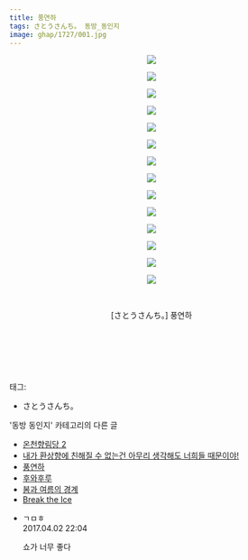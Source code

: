 ```yaml
---
title: 풍연하
tags: さとうさんち。 동방_동인지
image: ghap/1727/001.jpg
---
```

<div class="article">
<p style="text-align: center; clear: none; float: none;"><img src="{{ site.nasurl }}/ghap/1727/001.jpg"/></p>
<p style="text-align: center; clear: none; float: none;"><img src="{{ site.nasurl }}/ghap/1727/002.jpg"/></p>
<p style="text-align: center; clear: none; float: none;"><img src="{{ site.nasurl }}/ghap/1727/003.jpg"/></p>
<p style="text-align: center; clear: none; float: none;"><img src="{{ site.nasurl }}/ghap/1727/004.jpg"/></p>
<p style="text-align: center; clear: none; float: none;"><img src="{{ site.nasurl }}/ghap/1727/005.jpg"/></p>
<p style="text-align: center; clear: none; float: none;"><img src="{{ site.nasurl }}/ghap/1727/006.jpg"/></p>
<p style="text-align: center; clear: none; float: none;"><img src="{{ site.nasurl }}/ghap/1727/007.jpg"/></p>
<p style="text-align: center; clear: none; float: none;"><img src="{{ site.nasurl }}/ghap/1727/008.jpg"/></p>
<p style="text-align: center; clear: none; float: none;"><img src="{{ site.nasurl }}/ghap/1727/009.jpg"/></p>
<p style="text-align: center; clear: none; float: none;"><img src="{{ site.nasurl }}/ghap/1727/010.jpg"/></p>
<p style="text-align: center; clear: none; float: none;"><img src="{{ site.nasurl }}/ghap/1727/011.jpg"/></p>
<p style="text-align: center; clear: none; float: none;"><img src="{{ site.nasurl }}/ghap/1727/012.jpg"/></p>
<p style="text-align: center; clear: none; float: none;"><img src="{{ site.nasurl }}/ghap/1727/013.jpg"/></p>
<p style="text-align: center; clear: none; float: none;"><img src="{{ site.nasurl }}/ghap/1727/014.jpg"/></p>
<p style="text-align: center; clear: none; float: none;"><br/></p>
<p style="text-align: center; clear: none; float: none;">[さとうさんち。] 풍연하</p>
<p style="text-align: center; clear: none; float: none;"><br/></p>
<p style="text-align: center; clear: none; float: none;"><br/></p>
<p><br/></p>
</div><div class="tagTrail">
<p>태그: </p>
<ul>
<li>さとうさんち。</li>
</ul>
</div><div class="another">
<p>'동방 동인지' 카테고리의 다른 글</p>
<ul>
<li><a href="/2016-08-20-ghap_1730">온천향림당 2</a></li>
<li><a href="/2016-08-20-ghap_1729">내가 환상향에 친해질 수 없는건 아무리 생각해도 너희들 때문이야!</a></li>
<li><a href="/2016-08-20-ghap_1727">풍연하</a></li>
<li><a href="/2016-08-20-ghap_1726">후와후루</a></li>
<li><a href="/2016-08-20-ghap_1724">봄과 여름의 경계</a></li>
<li><a href="/2016-08-20-ghap_1723">Break the Ice</a></li>
</ul>
</div><div class="cb_module cb_fluid">
<div class="cb_wrt cb_profile">
<div class="comment">
<ul>
<li class="cb_thumb_off" id="comment14955656">
<div class="cb_comment_area">
<div class="cb_info_area">
<div class="cb_section">
<span class="cb_nick_name">ㄱㅁㅎ</span>
</div>
<div class="cb_section">
<span class="cb_date">2017.04.02 22:04 </span>
</div>
</div>
<div class="cb_dsc_comment">
<p class="cb_dsc">
											쇼가 너무 좋다
										</p>
</div>
</div></li>
</ul>
</div>
</div><!-- commentList close -->
</div>